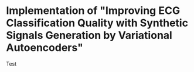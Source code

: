 # Implementation of "Improving ECG Classification Quality with Synthetic Signals Generation by Variational Autoencoders"

Test